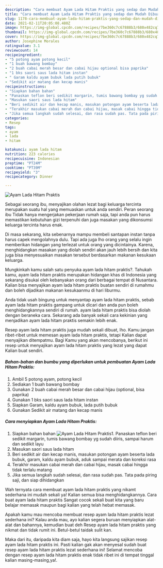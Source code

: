 ```yaml
---
description: "Cara membuat Ayam Lada Hitam Praktis yang sedap dan Mudah Dibuat"
title: "Cara membuat Ayam Lada Hitam Praktis yang sedap dan Mudah Dibuat"
slug: 1178-cara-membuat-ayam-lada-hitam-praktis-yang-sedap-dan-mudah-dibuat
date: 2021-02-11T20:05:08.480Z
image: https://img-global.cpcdn.com/recipes/7be360c7c67888b3/680x482cq70/ayam-lada-hitam-praktis-foto-resep-utama.jpg
thumbnail: https://img-global.cpcdn.com/recipes/7be360c7c67888b3/680x482cq70/ayam-lada-hitam-praktis-foto-resep-utama.jpg
cover: https://img-global.cpcdn.com/recipes/7be360c7c67888b3/680x482cq70/ayam-lada-hitam-praktis-foto-resep-utama.jpg
author: Josephine Morales
ratingvalue: 3.1
reviewcount: 14
recipeingredient:
- "5 potong ayam potong kecil"
- "1 buah bawang bombay"
- "2 buah cabai merah besar dan cabai hijau optional bisa paprika"
- "1 bks saori saus lada hitam instan"
- " Garam kaldu ayam bubuk lada putih bubuk"
- "Sedikit air matang dan kecap manis"
recipeinstructions:
- "Siapkan bahan bahan"
- "Panaskan teflon beri sedikit margarin, tumis bawang bombay yg sudah diiris, sampai harum dan sedikit layu"
- "Masukan saori saus lada hitam"
- "Beri sedikit air dan kecap manis, masukan potongan ayam beserta lada bubuk, garam, kaldu ayam bubuk, aduk sampai merata dan koreksi rasa"
- "Terakhir masukan cabai merah dan cabai hijau, masak cabai hingga tidak terlalu matang"
- "Jika semua langkah sudah selesai, dan rasa sudah pas. Tata pada piring saji, dan siap dihidangkan"
categories:
- Resep
tags:
- ayam
- lada
- hitam

katakunci: ayam lada hitam 
nutrition: 223 calories
recipecuisine: Indonesian
preptime: "PT24M"
cooktime: "PT39M"
recipeyield: "3"
recipecategory: Dinner

---
```



![Ayam Lada Hitam Praktis](https://img-global.cpcdn.com/recipes/7be360c7c67888b3/680x482cq70/ayam-lada-hitam-praktis-foto-resep-utama.jpg)

Sebagai seorang ibu, menyajikan olahan lezat bagi keluarga tercinta merupakan suatu hal yang memuaskan untuk anda sendiri. Peran seorang ibu Tidak hanya mengerjakan pekerjaan rumah saja, tapi anda pun harus memastikan kebutuhan gizi terpenuhi dan juga masakan yang dikonsumsi keluarga tercinta harus enak.

Di masa  sekarang, kita sebenarnya mampu membeli santapan instan tanpa harus capek mengolahnya dulu. Tapi ada juga lho orang yang selalu ingin memberikan hidangan yang terlezat untuk orang yang dicintainya. Karena, menghidangkan masakan yang diolah sendiri akan jauh lebih bersih dan kita juga bisa menyesuaikan masakan tersebut berdasarkan makanan kesukaan keluarga. 



Mungkinkah kamu salah satu penyuka ayam lada hitam praktis?. Tahukah kamu, ayam lada hitam praktis merupakan hidangan khas di Indonesia yang sekarang disukai oleh kebanyakan orang dari berbagai tempat di Nusantara. Kalian bisa menyajikan ayam lada hitam praktis buatan sendiri di rumahmu dan boleh dijadikan makanan kesukaanmu di hari liburmu.

Anda tidak usah bingung untuk menyantap ayam lada hitam praktis, sebab ayam lada hitam praktis gampang untuk dicari dan anda pun boleh menghidangkannya sendiri di rumah. ayam lada hitam praktis bisa diolah dengan beraneka cara. Sekarang ada banyak sekali cara kekinian yang menjadikan ayam lada hitam praktis semakin lebih enak.

Resep ayam lada hitam praktis juga mudah sekali dibuat, lho. Kamu jangan ribet-ribet untuk memesan ayam lada hitam praktis, tetapi Kalian dapat menyajikan ditempatmu. Bagi Kamu yang akan mencobanya, berikut ini resep untuk menyajikan ayam lada hitam praktis yang lezat yang dapat Kalian buat sendiri.

<!--inarticleads1-->

##### Bahan-bahan dan bumbu yang diperlukan untuk pembuatan Ayam Lada Hitam Praktis:

1. Ambil 5 potong ayam, potong kecil
1. Sediakan 1 buah bawang bombay
1. Gunakan 2 buah cabai merah besar dan cabai hijau (optional, bisa paprika)
1. Gunakan 1 bks saori saus lada hitam instan
1. Siapkan  Garam, kaldu ayam bubuk, lada putih bubuk
1. Gunakan Sedikit air matang dan kecap manis




<!--inarticleads2-->

##### Cara menyiapkan Ayam Lada Hitam Praktis:

1. Siapkan bahan bahan
<img src="https://img-global.cpcdn.com/steps/c22a629f10e88467/160x128cq70/ayam-lada-hitam-praktis-langkah-memasak-1-foto.jpg" alt="Ayam Lada Hitam Praktis">1. Panaskan teflon beri sedikit margarin, tumis bawang bombay yg sudah diiris, sampai harum dan sedikit layu
1. Masukan saori saus lada hitam
1. Beri sedikit air dan kecap manis, masukan potongan ayam beserta lada bubuk, garam, kaldu ayam bubuk, aduk sampai merata dan koreksi rasa
1. Terakhir masukan cabai merah dan cabai hijau, masak cabai hingga tidak terlalu matang
1. Jika semua langkah sudah selesai, dan rasa sudah pas. Tata pada piring saji, dan siap dihidangkan




Wah ternyata cara membuat ayam lada hitam praktis yang nikamt sederhana ini mudah sekali ya! Kalian semua bisa menghidangkannya. Cara buat ayam lada hitam praktis Sangat cocok sekali buat kita yang baru belajar memasak maupun bagi kalian yang telah hebat memasak.

Apakah kamu mau mencoba membuat resep ayam lada hitam praktis lezat sederhana ini? Kalau anda mau, ayo kalian segera buruan menyiapkan alat-alat dan bahannya, kemudian buat deh Resep ayam lada hitam praktis yang nikmat dan tidak rumit ini. Betul-betul taidak sulit kan. 

Maka dari itu, daripada kita diam saja, hayo kita langsung sajikan resep ayam lada hitam praktis ini. Pasti kalian gak akan menyesal sudah buat resep ayam lada hitam praktis lezat sederhana ini! Selamat mencoba dengan resep ayam lada hitam praktis enak tidak ribet ini di tempat tinggal kalian masing-masing,ya!.

